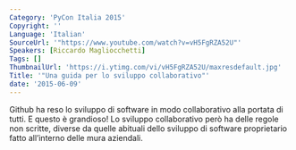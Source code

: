 ```yaml
---
Category: 'PyCon Italia 2015'
Copyright: ''
Language: 'Italian'
SourceUrl: '"https://www.youtube.com/watch?v=vH5FgRZA52U"'
Speakers: [Riccardo Magliocchetti]
Tags: []
ThumbnailUrl: 'https://i.ytimg.com/vi/vH5FgRZA52U/maxresdefault.jpg'
Title: '"Una guida per lo sviluppo collaborativo"'
date: '2015-06-09'
---
```

Github ha reso lo sviluppo di software in modo collaborativo alla portata di tutti. E questo è grandioso! Lo sviluppo collaborativo però ha delle regole non scritte, diverse da quelle abituali dello sviluppo di software proprietario fatto all’interno delle mura aziendali.